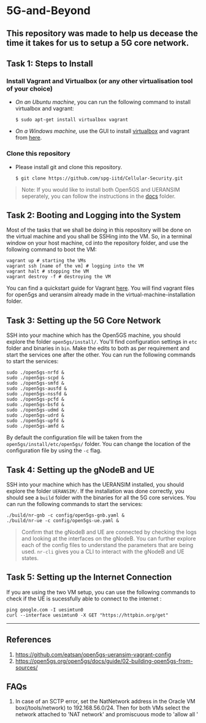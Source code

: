 # 5G-and-Beyond
This repository was made to help us decease the time it takes for us to setup a 5G core network. 
---

## Task 1: Steps to Install 
### Install Vagrant and Virtualbox  (or any other virtualisation tool of your choice)
- _On an Ubuntu machine_, you can run the following command to install virtualbox and vagrant:
  ```shell
  $ sudo apt-get install virtualbox vagrant
  ```
- _On a Windows machine,_ use the GUI to install [virtualbox](https://www.virtualbox.org/wiki/Downloads) and vagrant from [here](https://developer.hashicorp.com/vagrant/downloads).

### Clone this repository 
- Please install git and clone this repository. 
  ```shell
  $ git clone https://github.com/spg-iitd/Cellular-Security.git
  ```
> Note: If you would like to install both Open5GS and UERANSIM seperately, you can follow the instructions in the [docs](docs/) folder.

## Task 2:  Booting and Logging into the System 
Most of the tasks that we shall be doing in this repository will be done on the virtual machine and you shall be SSHing into the VM. So, in a terminal window on your host machine, cd into the repository folder, and use the following command to boot the VM:
```shell 
vagrant up # starting the VMs
vagrant ssh [name of the vm] # logging into the VM
vagrant halt # stopping the VM
vagrant destroy -f # destroying the VM
```
You can find a quickstart guide for Vagrant [here](docs/vagrant_cheatsheet.md). You will find vagrant files for open5gs and ueransim already made in the virtual-machine-installation folder. 

## Task 3: Setting up the 5G Core Network

SSH into your machine which has the Open5GS machine, you should explore the folder `open5gs/install/`. You'll find configuration settings in `etc` folder and binaries in `bin`. Make the edits to both as per requirement and start the services one after the other. 
You can run the following commands to start the services:
```shell
sudo ./open5gs-nrfd & 
sudo ./open5gs-scpd & 
sudo ./open5gs-smfd & 
sudo ./open5gs-ausfd & 
sudo ./open5gs-nssfd & 
sudo ./open5gs-pcfd & 
sudo ./open5gs-bsfd & 
sudo ./open5gs-udmd & 
sudo ./open5gs-udrd & 
sudo ./open5gs-upfd & 
sudo ./open5gs-amfd & 
```
By default the configuration file will be taken from the `open5gs/install/etc/open5gs/` folder. You can change the location of the configuration file by using the `-c` flag. 

## Task 4: Setting up the gNodeB and UE
SSH into your machine which has the UERANSIM installed, you should explore the folder `UERANSIM/`. If the installation was done correctly, you should see a `build` folder with the binaries for all the 5G core services. You can run the following commands to start the services:
```shell
./build/nr-gnb -c config/open5gs-gnb.yaml &
./build/nr-ue -c config/open5gs-ue.yaml &
``` 
> Confirm that the gNodeB and UE are connected by checking the logs and looking at the interfaces on the gNodeB. You can further explore each of the config files to understand the parameters that are being used. `nr-cli` gives you a CLI to interact with the gNodeB and UE states. 

## Task 5: Setting up the Internet Connection
If you are using the two VM setup, you can use the following commands to check if the UE is sucessfully able to connect to the internet :
```shell
ping google.com -I uesimtun0
curl --interface uesimtun0 -X GET "https://httpbin.org/get"
```

---
## References 
1. https://github.com/eatsan/open5gs-ueransim-vagrant-config
2. https://open5gs.org/open5gs/docs/guide/02-building-open5gs-from-sources/

## FAQs 
1. In case of an SCTP error, set the NatNetwork address in the Oracle VM box(/tools/network) to 192.168.56.0/24. Then for both VMs select the network attached to  'NAT network' and promiscuous mode to 'allow all '

